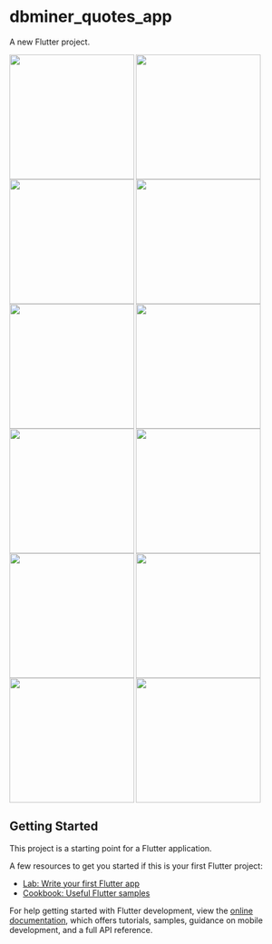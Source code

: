 # dbminer_quotes_app

A new Flutter project.

<img align="left" src="https://github.com/sanjanasangani/quotes_app_flutter_/assets/131368083/6f69a384-5bec-443f-bd08-8a3c412af056" width="220px">
<img align="left" src="https://github.com/sanjanasangani/quotes_app_flutter_/assets/131368083/80701b27-517e-4ed7-bb90-e4a7f36c68c6" width="220px">
<img src="https://github.com/sanjanasangani/quotes_app_flutter_/assets/131368083/9c2c03ad-0a5a-46ab-b42c-73503f339ed4" width="220px">

<img align="left" src="https://github.com/sanjanasangani/quotes_app_flutter_/assets/131368083/7f2c7588-9a2d-4a31-8f2f-0c4471e16b14" width="220px">
<img align="left" src="https://github.com/sanjanasangani/quotes_app_flutter_/assets/131368083/f96c6635-c46d-4d2f-93df-695596220526" width="220px">
<img src="https://github.com/sanjanasangani/quotes_app_flutter_/assets/131368083/6cfd49b4-506e-4da8-86e9-bb688f2298b5" width="220px">

<img align="left" src="https://github.com/sanjanasangani/quotes_app_flutter_/assets/131368083/9fbc4166-d1f5-41b2-9d07-a90f7c6047e2" width="220px">
<img align="left" src="https://github.com/sanjanasangani/quotes_app_flutter_/assets/131368083/013715d3-9e95-4135-b032-117d653d0167" width="220px">
<img src="https://github.com/sanjanasangani/quotes_app_flutter_/assets/131368083/84530ca8-b6b7-426d-b1c5-9c0320f4b81e" width="220px">

<img align="left" src="https://github.com/sanjanasangani/quotes_app_flutter_/assets/131368083/da0d2487-9ff2-475f-abc6-526db5bbcf8d" width="220px">
<img align="left" src="https://github.com/sanjanasangani/quotes_app_flutter_/assets/131368083/add8d71a-1dd0-4a11-bb6a-d6d62639c993" width="220px">
<img src="https://github.com/sanjanasangani/quotes_app_flutter_/assets/131368083/f6c2c397-af71-4ef1-b7ed-f3be6dc4c80e" width="220px">

## Getting Started

This project is a starting point for a Flutter application.

A few resources to get you started if this is your first Flutter project:

- [Lab: Write your first Flutter app](https://docs.flutter.dev/get-started/codelab)
- [Cookbook: Useful Flutter samples](https://docs.flutter.dev/cookbook)

For help getting started with Flutter development, view the
[online documentation](https://docs.flutter.dev/), which offers tutorials,
samples, guidance on mobile development, and a full API reference.
